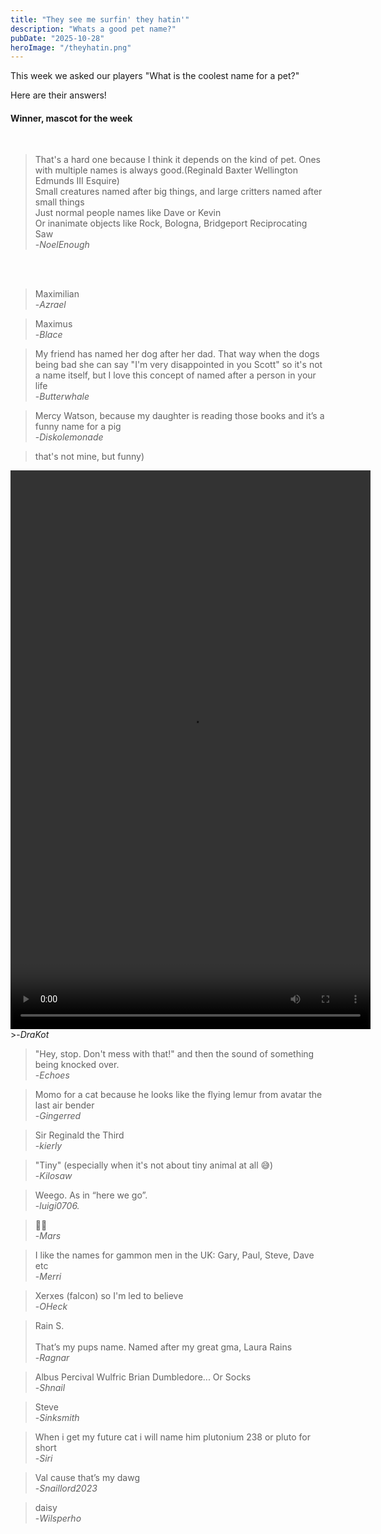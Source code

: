 ```yaml
---
title: "They see me surfin' they hatin'"
description: "Whats a good pet name?"
pubDate: "2025-10-28"
heroImage: "/theyhatin.png"
---
```


This week we asked our players "What is the coolest name for a pet?" 

Here are their answers!

<h4>Winner, mascot for the week</h4><br>

>That's a hard one because I think it depends on the kind of pet. Ones with multiple names is always good.(Reginald Baxter Wellington Edmunds III Esquire)<br>
>Small creatures named after big things, and large critters named after small things<br>
>Just normal people names like Dave or Kevin<br>
>Or inanimate objects like Rock, Bologna, Bridgeport Reciprocating Saw<br>
>-<cite>NoelEnough</cite>

<br>
<br>


>Maximilian<br>
>-<cite>Azrael</cite>


>Maximus<br>
>-<cite>Blace</cite>


>My friend has named her dog after her dad. That way when the dogs being bad she can say "I'm very disappointed in you Scott" so it's not a name itself, but I love this concept of named after a person in your life<br>
>-<cite>Butterwhale</cite>


>Mercy Watson, because my daughter is reading those books and it’s a funny name for a pig<br>
>-<cite>Diskolemonade</cite>


>that's not mine, but funny)<br>
<video width="576" height="894" controls>
 <source src="./hamsters.mp4" type="video/mp4">
</video><br>
>-<cite>DraKot</cite>


>"Hey, stop. Don't mess with that!" and then the sound of something being knocked over.<br>
>-<cite>Echoes</cite>


>Momo for a cat because he looks like the flying lemur from avatar the last air bender<br>
>-<cite>Gingerred</cite>


>Sir Reginald the Third<br>
>-<cite>kierly</cite>


>"Tiny" (especially when it's not about tiny animal at all 😅)<br>
>-<cite>Kilosaw</cite>


>Weego. As in “here we go”.<br>
>-<cite>luigi0706.</cite>


>🤷‍♂️<br>
>-<cite>Mars</cite>


>I like the names for gammon men in the UK: Gary, Paul, Steve, Dave etc<br>
>-<cite>Merri</cite>


>Xerxes (falcon) so I'm led to believe<br>
>-<cite>OHeck</cite>


>Rain S.<br>
><br>
>That’s my pups name. Named after my great gma, Laura Rains<br>
>-<cite>Ragnar</cite>


>Albus Percival Wulfric Brian Dumbledore... Or Socks<br>
>-<cite>Shnail</cite>


>Steve<br>
>-<cite>Sinksmith</cite>


>When i get my future cat i will name him plutonium 238 or pluto for short<br>
>-<cite>Siri</cite>


>Val cause that’s my dawg<br>
>-<cite>Snaillord2023</cite>


>daisy<br>
>-<cite>Wilsperho</cite>


<br>
<br>
